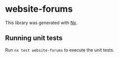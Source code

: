 # website-forums

This library was generated with [Nx](https://nx.dev).

## Running unit tests

Run `nx test website-forums` to execute the unit tests.
